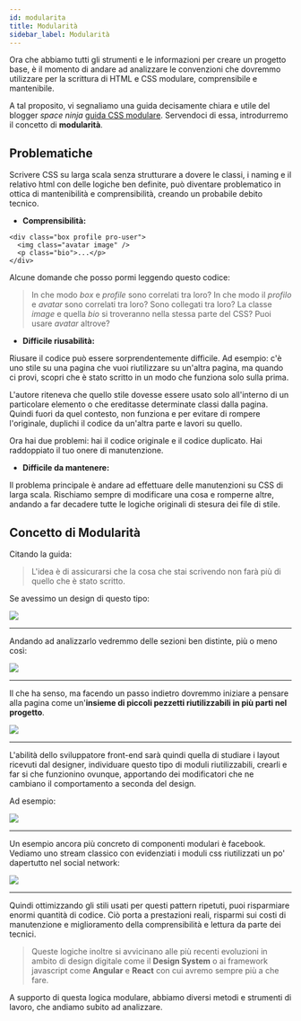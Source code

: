 ```yaml
---
id: modularita
title: Modularità
sidebar_label: Modularità
---
```


Ora che abbiamo tutti gli strumenti e le informazioni per creare un progetto base, è il momento di andare ad analizzare le convenzioni che dovremmo utilizzare per la scrittura di HTML e CSS modulare, comprensibile e mantenibile.

A tal proposito, vi segnaliamo una guida decisamente chiara e utile del blogger *space ninja* [guida CSS modulare](https://spaceninja.com/2018/09/17/what-is-modular-css/). Servendoci di essa, introdurremo il concetto di __modularità__.

## Problematiche

Scrivere CSS su larga scala senza strutturare a dovere le classi, i naming e il relativo html con delle logiche ben definite, può diventare problematico in ottica di mantenibilità e comprensibilità, creando un probabile debito tecnico.

* __Comprensibilità:__

```
<div class="box profile pro-user">
  <img class="avatar image" />
  <p class="bio">...</p>
</div>
```
Alcune domande che posso pormi leggendo questo codice:

>In che modo _box_ e _profile_ sono correlati tra loro? In che modo il _profilo_ e _avatar_ sono correlati tra loro? Sono collegati tra loro? La classe _image_ e quella _bio_ si troveranno nella stessa parte del CSS? Puoi usare _avatar_ altrove?

* __Difficile riusabilità:__

Riusare il codice può essere sorprendentemente difficile. Ad esempio: c'è uno stile su una pagina che vuoi riutilizzare su un'altra pagina, ma quando ci provi, scopri che è stato scritto in un modo che funziona solo sulla prima. 

L'autore riteneva che quello stile dovesse essere usato solo all'interno di un particolare elemento o che ereditasse determinate classi dalla pagina. Quindi fuori da quel contesto, non funziona e per evitare di rompere l'originale, duplichi il codice da un'altra parte e lavori su quello.

Ora hai due problemi: hai il codice originale e il codice duplicato. Hai raddoppiato il tuo onere di manutenzione.

* __Difficile da mantenere:__

Il problema principale è andare ad effettuare delle manutenzioni su CSS di larga scala. Rischiamo sempre di modificare una cosa e romperne altre, andando a far decadere tutte le logiche originali di stesura dei file di stile.


## Concetto di Modularità

Citando la guida:

> L'idea è di assicurarsi che la cosa che stai scrivendo non farà più di quello che è stato scritto.

Se avessimo un design di questo tipo:

<img class="img" src="../img/05a-image-01.gif" >

***

Andando ad analizzarlo vedremmo delle sezioni ben distinte, più o meno così:

<img class="img" src="../img/05a-image-02.jpg" >

***

Il che ha senso, ma facendo un passo indietro dovremmo iniziare a pensare alla pagina come un'__insieme di piccoli pezzetti riutilizzabili in più parti nel progetto__.

<img class="img" src="../img/05a-image-03.png" >

***

L'abilità dello sviluppatore front-end sarà quindi quella di studiare i layout ricevuti dal designer, individuare questo tipo di moduli riutilizzabili, crearli e far si che funzionino ovunque, apportando dei modificatori che ne cambiano il comportamento a seconda del design.

Ad esempio:

<img class="img" src="../img/05a-image-04.jpg" >

***

Un esempio ancora più concreto di componenti modulari è facebook. Vediamo uno stream classico con evidenziati i moduli css riutilizzati un po' dapertutto nel social network:

<img class="img" src="../img/05a-image-05.png" >

***

Quindi ottimizzando gli stili usati per questi pattern ripetuti, puoi risparmiare enormi quantità di codice. Ciò porta a prestazioni reali, risparmi sui costi di manutenzione e miglioramento della comprensibilità e lettura da parte dei tecnici.

>Queste logiche inoltre si avvicinano alle più recenti evoluzioni in ambito di design digitale come il __Design System__ o ai framework javascript come __Angular__ e __React__ con cui avremo sempre più a che fare.

A supporto di questa logica modulare, abbiamo diversi metodi e strumenti di lavoro, che andiamo subito ad analizzare.
